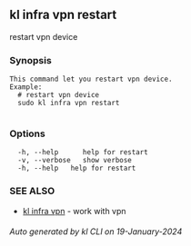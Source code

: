 ## kl infra vpn restart

restart vpn device

### Synopsis

```
This command let you restart vpn device.
Example:
  # restart vpn device
  sudo kl infra vpn restart
	
```

### Options

```
  -h, --help      help for restart
  -v, --verbose   show verbose
  -h, --help   help for restart
```

### SEE ALSO

* [kl infra vpn](kl_infra_vpn.md)  - work with vpn

###### Auto generated by kl CLI on 19-January-2024
